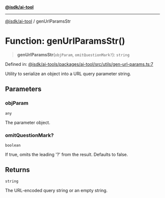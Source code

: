 [**@isdk/ai-tool**](../README.md)

***

[@isdk/ai-tool](../globals.md) / genUrlParamsStr

# Function: genUrlParamsStr()

> **genUrlParamsStr**(`objParam`, `omitQuestionMark?`): `string`

Defined in: [@isdk/ai-tools/packages/ai-tool/src/utils/gen-url-params.ts:7](https://github.com/isdk/ai-tool.js/blob/d0765f898f217d97c57c6949502b4a7bef5dce5e/src/utils/gen-url-params.ts#L7)

Utility to serialize an object into a URL query parameter string.

## Parameters

### objParam

`any`

The parameter object.

### omitQuestionMark?

`boolean`

If true, omits the leading '?' from the result. Defaults to false.

## Returns

`string`

The URL-encoded query string or an empty string.
